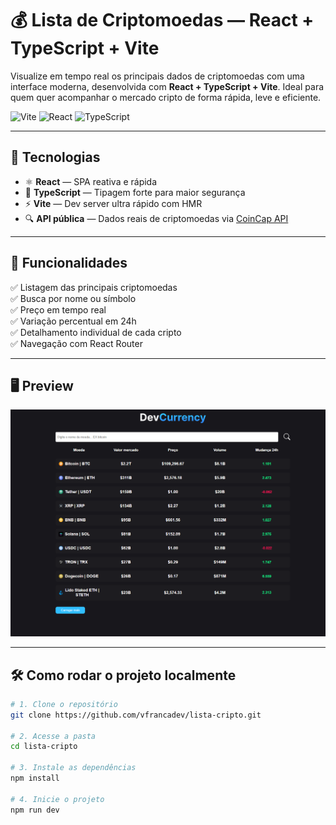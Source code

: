# 💰 Lista de Criptomoedas — React + TypeScript + Vite

Visualize em tempo real os principais dados de criptomoedas com uma interface moderna, desenvolvida com **React + TypeScript + Vite**. Ideal para quem quer acompanhar o mercado cripto de forma rápida, leve e eficiente.

![Vite](https://img.shields.io/badge/Vite-%23646CFF?style=for-the-badge&logo=vite&logoColor=white)
![React](https://img.shields.io/badge/React-%2361DAFB?style=for-the-badge&logo=react&logoColor=white)
![TypeScript](https://img.shields.io/badge/TypeScript-%23007ACC?style=for-the-badge&logo=typescript&logoColor=white)

---

## 🚀 Tecnologias

- ⚛️ **React** — SPA reativa e rápida
- 🧠 **TypeScript** — Tipagem forte para maior segurança
- ⚡ **Vite** — Dev server ultra rápido com HMR
- 🔍 **API pública** — Dados reais de criptomoedas via [CoinCap API](https://docs.coincap.io)

---

## 📸 Funcionalidades

✅ Listagem das principais criptomoedas  
✅ Busca por nome ou símbolo  
✅ Preço em tempo real  
✅ Variação percentual em 24h  
✅ Detalhamento individual de cada cripto  
✅ Navegação com React Router

---

## 🖥️ Preview

![Preview do projeto](https://github.com/vfrancadev/lista-cripto/blob/main/src/assets/criptoproject.png) <!-- substitua pela imagem real do seu projeto se tiver -->

---

## 🛠️ Como rodar o projeto localmente

```bash
# 1. Clone o repositório
git clone https://github.com/vfrancadev/lista-cripto.git

# 2. Acesse a pasta
cd lista-cripto

# 3. Instale as dependências
npm install

# 4. Inicie o projeto
npm run dev

